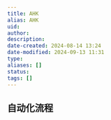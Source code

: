 ```yaml
---
title: AHK
alias: AHK
uid: 
author: 
description: 
date-created: 2024-08-14 13:24
date-modified: 2024-09-13 11:31
type: 
aliases: []
status: 
tags: []
---
```


## 自动化流程
